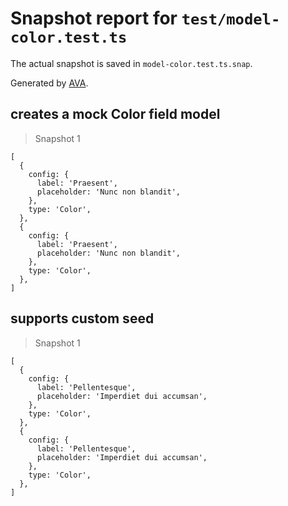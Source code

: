 # Snapshot report for `test/model-color.test.ts`

The actual snapshot is saved in `model-color.test.ts.snap`.

Generated by [AVA](https://avajs.dev).

## creates a mock Color field model

> Snapshot 1

    [
      {
        config: {
          label: 'Praesent',
          placeholder: 'Nunc non blandit',
        },
        type: 'Color',
      },
      {
        config: {
          label: 'Praesent',
          placeholder: 'Nunc non blandit',
        },
        type: 'Color',
      },
    ]

## supports custom seed

> Snapshot 1

    [
      {
        config: {
          label: 'Pellentesque',
          placeholder: 'Imperdiet dui accumsan',
        },
        type: 'Color',
      },
      {
        config: {
          label: 'Pellentesque',
          placeholder: 'Imperdiet dui accumsan',
        },
        type: 'Color',
      },
    ]
